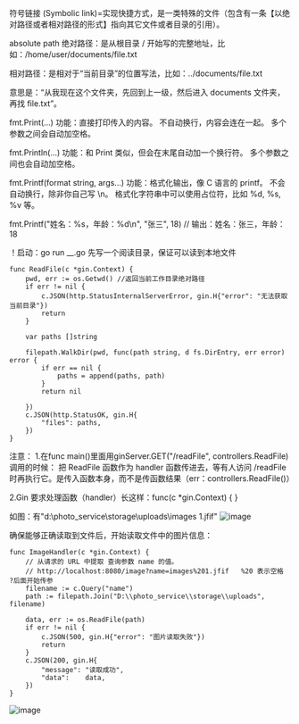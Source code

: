 符号链接 (Symbolic link)=实现快捷方式，是一类特殊的文件（包含有一条【以绝对路径或者相对路径的形式】指向其它文件或者目录的引用）。

absolute path 绝对路径：是从根目录 / 开始写的完整地址，比如：/home/user/documents/file.txt

相对路径：是相对于“当前目录”的位置写法，比如：../documents/file.txt

意思是：“从我现在这个文件夹，先回到上一级，然后进入 documents 文件夹，再找 file.txt”。

fmt.Print(...)
功能：直接打印传入的内容。
不自动换行，内容会连在一起。
多个参数之间会自动加空格。

fmt.Println(...)
功能：和 Print 类似，但会在末尾自动加一个换行符。
多个参数之间也会自动加空格。

fmt.Printf(format string, args...)
功能：格式化输出，像 C 语言的 printf。
不会自动换行，除非你自己写 \n。
格式化字符串中可以使用占位符，比如 %d, %s, %v 等。

fmt.Printf("姓名：%s，年龄：%d\n", "张三", 18)
// 输出：姓名：张三，年龄：18


！启动：go run __.go
先写一个阅读目录，保证可以读到本地文件


```
func ReadFile(c *gin.Context) {
	pwd, err := os.Getwd() //返回当前工作目录绝对路径
	if err != nil {
		c.JSON(http.StatusInternalServerError, gin.H{"error": "无法获取当前目录"})
		return
	}

	var paths []string

	filepath.WalkDir(pwd, func(path string, d fs.DirEntry, err error) error {
		if err == nil {
			paths = append(paths, path)
		}
		return nil

	})
	c.JSON(http.StatusOK, gin.H{
		"files": paths,
	})
}
```
注意：
1.在func main()里面用ginServer.GET("/readFile", controllers.ReadFile)调用的时候：
把 ReadFile 函数作为 handler 函数传进去，等有人访问 /readFile 时再执行它。是传入函数本身，而不是传函数结果（err：controllers.ReadFile()）

2.Gin 要求处理函数（handler）长这样：func(c *gin.Context) { }


如图：有"d:\\photo_service\\storage\\uploads\\images 1.jfif"
![image](https://github.com/user-attachments/assets/72eb3631-be16-463a-ad0f-ec45542be884)


确保能够正确读取到文件后，开始读取文件中的图片信息：
```
func ImageHandler(c *gin.Context) {
	// 从请求的 URL 中提取 查询参数 name 的值。
	// http://localhost:8080/image?name=images%201.jfif   %20 表示空格  ?后面开始传参
	filename := c.Query("name")
	path := filepath.Join("D:\\photo_service\\storage\\uploads", filename)

	data, err := os.ReadFile(path)
	if err != nil {
		c.JSON(500, gin.H{"error": "图片读取失败"})
		return
	}
	c.JSON(200, gin.H{
		"message": "读取成功",
		"data":    data,
	})
}
```
![image](https://github.com/user-attachments/assets/77d6cc4f-d4f3-430f-8666-91eedc744285)



